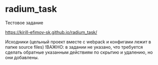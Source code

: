 # radium_task
Тестовое задание


https://kirill-efimov-sk.github.io/radium_task/


Исходники (цельный проект вместе с webpack и конфигами лежит в папке source files)
!ВАЖНО: 
в задании не указано, что требуется сделать обратные указанным действиям по скрытию и удалению, но они добавлены.
